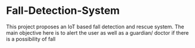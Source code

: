 # Fall-Detection-System
This project proposes an IoT based fall detection and rescue system. The main objective here is to alert the user as well as a guardian/ doctor if there is a possibility of fall

